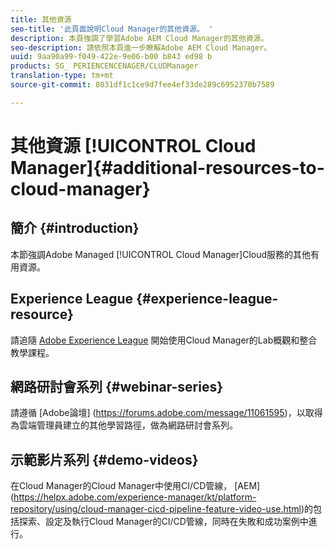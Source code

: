 ```yaml
---
title: 其他資源
seo-title: '此頁面說明Cloud Manager的其他資源。 '
description: 本頁強調了學習Adobe AEM Cloud Manager的其他資源。
seo-description: 請依照本頁進一步瞭解Adobe AEM Cloud Manager。
uuid: 9aa90a99-f049-422e-9e06-b00 b843 ed98 b
products: SG_ PERIENCENCENAGER/CLUDManager
translation-type: tm+mt
source-git-commit: 8031df1c1ce9d7fee4ef33de289c6952370b7589

---
```



# 其他資源 [!UICONTROL Cloud Manager]{#additional-resources-to-cloud-manager}

## 簡介 {#introduction}

本節強調Adobe Managed [!UICONTROL Cloud Manager]Cloud服務的其他有用資源。

## Experience League {#experience-league-resource}

請追隨 [Adobe Experience League](https://expleague.azureedge.net/labs/L722/index.html) 開始使用Cloud Manager的Lab概觀和整合教學課程。

## 網路研討會系列 {#webinar-series}

請遵循 [Adobe論壇] (https://forums.adobe.com/message/11061595)，以取得為雲端管理員建立的其他學習路徑，做為網路研討會系列。

## 示範影片系列 {#demo-videos}

在Cloud Manager的Cloud Manager中使用CI/CD管線， [AEM] (https://helpx.adobe.com/experience-manager/kt/platform-repository/using/cloud-manager-cicd-pipeline-feature-video-use.html)的包括探索、設定及執行Cloud
Manager的CI/CD管線，同時在失敗和成功案例中進行。